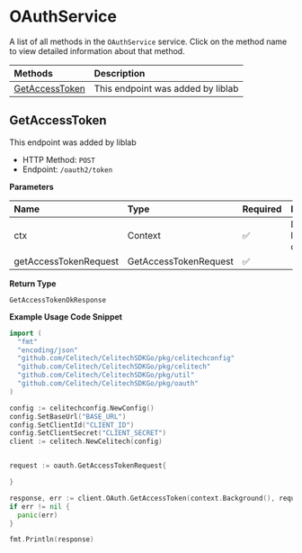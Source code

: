 # OAuthService

A list of all methods in the `OAuthService` service. Click on the method name to view detailed information about that method.

| Methods                           | Description                       |
| :-------------------------------- | :-------------------------------- |
| [GetAccessToken](#getaccesstoken) | This endpoint was added by liblab |

## GetAccessToken

This endpoint was added by liblab

- HTTP Method: `POST`
- Endpoint: `/oauth2/token`

**Parameters**

| Name                  | Type                  | Required | Description                 |
| :-------------------- | :-------------------- | :------- | :-------------------------- |
| ctx                   | Context               | ✅       | Default go language context |
| getAccessTokenRequest | GetAccessTokenRequest | ✅       |                             |

**Return Type**

`GetAccessTokenOkResponse`

**Example Usage Code Snippet**

```go
import (
  "fmt"
  "encoding/json"
  "github.com/Celitech/CelitechSDKGo/pkg/celitechconfig"
  "github.com/Celitech/CelitechSDKGo/pkg/celitech"
  "github.com/Celitech/CelitechSDKGo/pkg/util"
  "github.com/Celitech/CelitechSDKGo/pkg/oauth"
)

config := celitechconfig.NewConfig()
config.SetBaseUrl("BASE_URL")
config.SetClientId("CLIENT_ID")
config.SetClientSecret("CLIENT_SECRET")
client := celitech.NewCelitech(config)


request := oauth.GetAccessTokenRequest{

}

response, err := client.OAuth.GetAccessToken(context.Background(), request)
if err != nil {
  panic(err)
}

fmt.Println(response)
```
